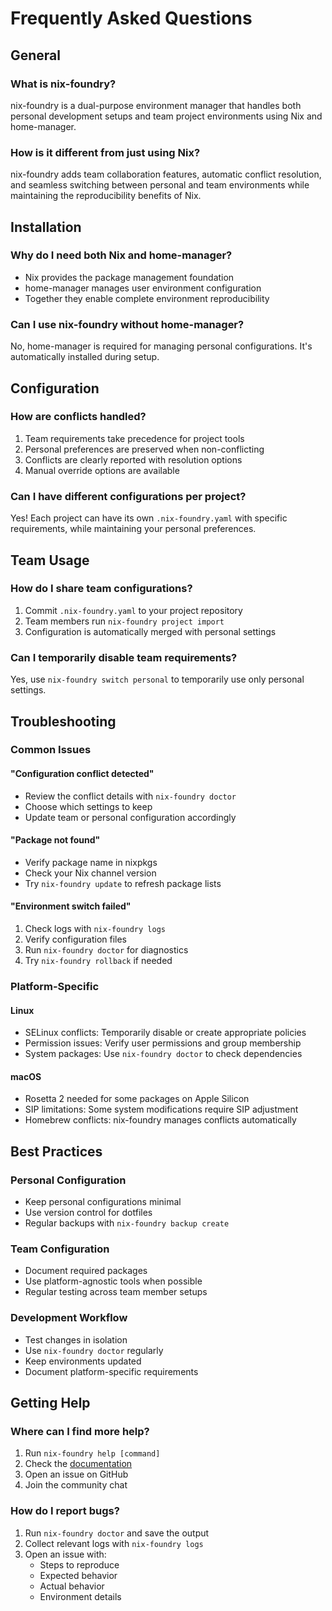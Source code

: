 # Frequently Asked Questions

## General

### What is nix-foundry?
nix-foundry is a dual-purpose environment manager that handles both personal development setups and team project environments using Nix and home-manager.

### How is it different from just using Nix?
nix-foundry adds team collaboration features, automatic conflict resolution, and seamless switching between personal and team environments while maintaining the reproducibility benefits of Nix.

## Installation

### Why do I need both Nix and home-manager?
- Nix provides the package management foundation
- home-manager manages user environment configuration
- Together they enable complete environment reproducibility

### Can I use nix-foundry without home-manager?
No, home-manager is required for managing personal configurations. It's automatically installed during setup.

## Configuration

### How are conflicts handled?
1. Team requirements take precedence for project tools
2. Personal preferences are preserved when non-conflicting
3. Conflicts are clearly reported with resolution options
4. Manual override options are available

### Can I have different configurations per project?
Yes! Each project can have its own `.nix-foundry.yaml` with specific requirements, while maintaining your personal preferences.

## Team Usage

### How do I share team configurations?
1. Commit `.nix-foundry.yaml` to your project repository
2. Team members run `nix-foundry project import`
3. Configuration is automatically merged with personal settings

### Can I temporarily disable team requirements?
Yes, use `nix-foundry switch personal` to temporarily use only personal settings.

## Troubleshooting

### Common Issues

#### "Configuration conflict detected"
- Review the conflict details with `nix-foundry doctor`
- Choose which settings to keep
- Update team or personal configuration accordingly

#### "Package not found"
- Verify package name in nixpkgs
- Check your Nix channel version
- Try `nix-foundry update` to refresh package lists

#### "Environment switch failed"
1. Check logs with `nix-foundry logs`
2. Verify configuration files
3. Run `nix-foundry doctor` for diagnostics
4. Try `nix-foundry rollback` if needed

### Platform-Specific

#### Linux
- SELinux conflicts: Temporarily disable or create appropriate policies
- Permission issues: Verify user permissions and group membership
- System packages: Use `nix-foundry doctor` to check dependencies

#### macOS
- Rosetta 2 needed for some packages on Apple Silicon
- SIP limitations: Some system modifications require SIP adjustment
- Homebrew conflicts: nix-foundry manages conflicts automatically

## Best Practices

### Personal Configuration
- Keep personal configurations minimal
- Use version control for dotfiles
- Regular backups with `nix-foundry backup create`

### Team Configuration
- Document required packages
- Use platform-agnostic tools when possible
- Regular testing across team member setups

### Development Workflow
- Test changes in isolation
- Use `nix-foundry doctor` regularly
- Keep environments updated
- Document platform-specific requirements

## Getting Help

### Where can I find more help?
1. Run `nix-foundry help [command]`
2. Check the [documentation](https://github.com/shawnkhoffman/nix-foundry/tree/main/docs)
3. Open an issue on GitHub
4. Join the community chat

### How do I report bugs?
1. Run `nix-foundry doctor` and save the output
2. Collect relevant logs with `nix-foundry logs`
3. Open an issue with:
   - Steps to reproduce
   - Expected behavior
   - Actual behavior
   - Environment details
